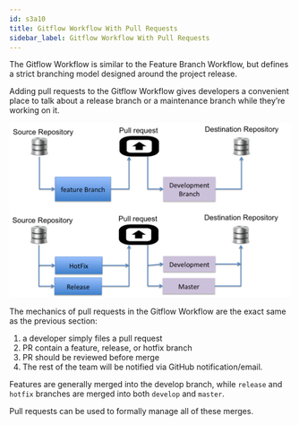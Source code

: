 ```yaml
---
id: s3a10
title: Gitflow Workflow With Pull Requests
sidebar_label: Gitflow Workflow With Pull Requests
---
```



The Gitflow Workflow is similar to the Feature Branch Workflow, but defines a strict branching model designed around the project release.

Adding pull requests to the Gitflow Workflow gives developers a convenient place to talk about a release branch or a maintenance branch while they’re working on it.



![xxx](https://raw.githubusercontent.com/ChickenKyiv/awesome-git-article/master/img/PR/git-workflow-pull-req.png)





The mechanics of pull requests in the Gitflow Workflow are the exact same as the previous section:
1) a developer simply files a pull request
2) PR contain a feature, release, or hotfix branch
3) PR should be reviewed before merge
4) The rest of the team will be notified via GitHub notification/email.



Features are generally merged into the develop branch, while `release` and `hotfix` branches are merged into both `develop` and `master`.

Pull requests can be used to formally manage all of these merges.
